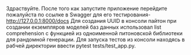 Здраствуйте. После того как запустите приложение перейдите пожалуйста по ссылке в Swagger для его тестирования- http://127.0.0.1:8000/docs
Для создания UUID в консоли пайтон при создании екземпляров моделей баз данных использовал list comprehension с функцией из одноименной питоновской библиотеки для рандомной генерации.
Для запуска тестов из консоли находясь в рабчей директории ввести pytest tests/test_app.py.
